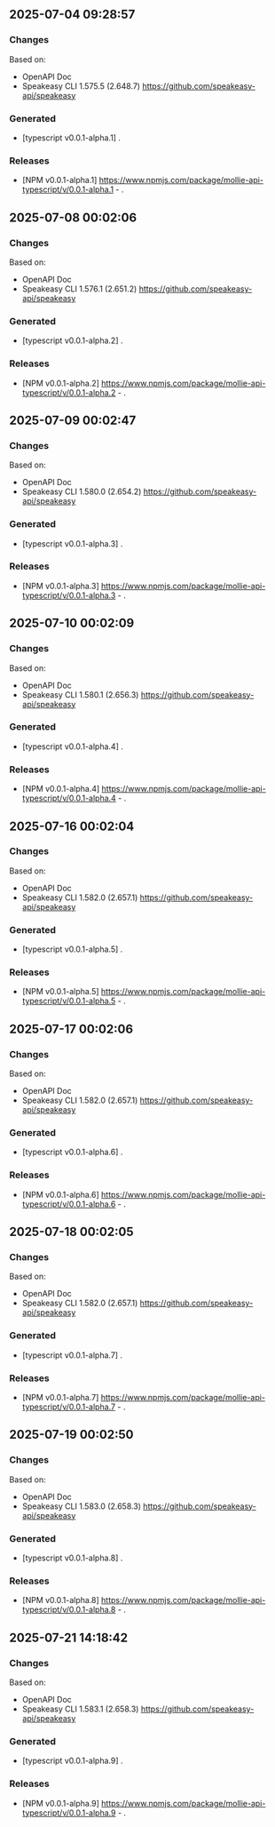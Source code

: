 

## 2025-07-04 09:28:57
### Changes
Based on:
- OpenAPI Doc  
- Speakeasy CLI 1.575.5 (2.648.7) https://github.com/speakeasy-api/speakeasy
### Generated
- [typescript v0.0.1-alpha.1] .
### Releases
- [NPM v0.0.1-alpha.1] https://www.npmjs.com/package/mollie-api-typescript/v/0.0.1-alpha.1 - .

## 2025-07-08 00:02:06
### Changes
Based on:
- OpenAPI Doc  
- Speakeasy CLI 1.576.1 (2.651.2) https://github.com/speakeasy-api/speakeasy
### Generated
- [typescript v0.0.1-alpha.2] .
### Releases
- [NPM v0.0.1-alpha.2] https://www.npmjs.com/package/mollie-api-typescript/v/0.0.1-alpha.2 - .

## 2025-07-09 00:02:47
### Changes
Based on:
- OpenAPI Doc  
- Speakeasy CLI 1.580.0 (2.654.2) https://github.com/speakeasy-api/speakeasy
### Generated
- [typescript v0.0.1-alpha.3] .
### Releases
- [NPM v0.0.1-alpha.3] https://www.npmjs.com/package/mollie-api-typescript/v/0.0.1-alpha.3 - .

## 2025-07-10 00:02:09
### Changes
Based on:
- OpenAPI Doc  
- Speakeasy CLI 1.580.1 (2.656.3) https://github.com/speakeasy-api/speakeasy
### Generated
- [typescript v0.0.1-alpha.4] .
### Releases
- [NPM v0.0.1-alpha.4] https://www.npmjs.com/package/mollie-api-typescript/v/0.0.1-alpha.4 - .

## 2025-07-16 00:02:04
### Changes
Based on:
- OpenAPI Doc  
- Speakeasy CLI 1.582.0 (2.657.1) https://github.com/speakeasy-api/speakeasy
### Generated
- [typescript v0.0.1-alpha.5] .
### Releases
- [NPM v0.0.1-alpha.5] https://www.npmjs.com/package/mollie-api-typescript/v/0.0.1-alpha.5 - .

## 2025-07-17 00:02:06
### Changes
Based on:
- OpenAPI Doc  
- Speakeasy CLI 1.582.0 (2.657.1) https://github.com/speakeasy-api/speakeasy
### Generated
- [typescript v0.0.1-alpha.6] .
### Releases
- [NPM v0.0.1-alpha.6] https://www.npmjs.com/package/mollie-api-typescript/v/0.0.1-alpha.6 - .

## 2025-07-18 00:02:05
### Changes
Based on:
- OpenAPI Doc  
- Speakeasy CLI 1.582.0 (2.657.1) https://github.com/speakeasy-api/speakeasy
### Generated
- [typescript v0.0.1-alpha.7] .
### Releases
- [NPM v0.0.1-alpha.7] https://www.npmjs.com/package/mollie-api-typescript/v/0.0.1-alpha.7 - .

## 2025-07-19 00:02:50
### Changes
Based on:
- OpenAPI Doc  
- Speakeasy CLI 1.583.0 (2.658.3) https://github.com/speakeasy-api/speakeasy
### Generated
- [typescript v0.0.1-alpha.8] .
### Releases
- [NPM v0.0.1-alpha.8] https://www.npmjs.com/package/mollie-api-typescript/v/0.0.1-alpha.8 - .

## 2025-07-21 14:18:42
### Changes
Based on:
- OpenAPI Doc  
- Speakeasy CLI 1.583.1 (2.658.3) https://github.com/speakeasy-api/speakeasy
### Generated
- [typescript v0.0.1-alpha.9] .
### Releases
- [NPM v0.0.1-alpha.9] https://www.npmjs.com/package/mollie-api-typescript/v/0.0.1-alpha.9 - .